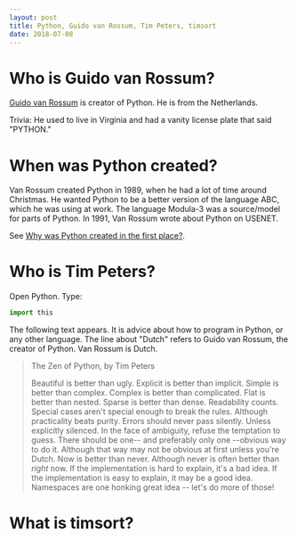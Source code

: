 ```yaml
---
layout: post
title: Python, Guido van Rossum, Tim Peters, timsort
date: 2018-07-08
---
```


# Who is Guido van Rossum?

[Guido van Rossum](https://gvanrossum.github.io) is creator of Python. He is from the Netherlands.

Trivia: He used to live in Virginia and had a vanity license plate that said "PYTHON."

# When was Python created?

Van Rossum created Python in 1989, when he had a lot of time around Christmas. He wanted Python to be a better version of the language ABC, which he was using at work. The language Modula-3 was a source/model for parts of Python. In 1991, Van Rossum wrote about Python on USENET.

See [Why was Python created in the first place?](https://docs.python.org/3/faq/general.html#id7).

# Who is Tim Peters?

Open Python. Type:

```python
import this
```

The following text appears. It is advice about how to program in Python, or any other language. The line about "Dutch" refers to Guido van Rossum, the creator of Python. Van Rossum is Dutch.

> The Zen of Python, by Tim Peters
> 
> Beautiful is better than ugly.
> Explicit is better than implicit.
> Simple is better than complex.
> Complex is better than complicated.
> Flat is better than nested.
> Sparse is better than dense.
> Readability counts.
> Special cases aren't special enough to break the rules.
> Although practicality beats purity.
> Errors should never pass silently.
> Unless explicitly silenced.
> In the face of ambiguity, refuse the temptation to guess.
> There should be one-- and preferably only one --obvious way to do it.
> Although that way may not be obvious at first unless you're Dutch.
> Now is better than never.
> Although never is often better than *right* now.
> If the implementation is hard to explain, it's a bad idea.
> If the implementation is easy to explain, it may be a good idea.
> Namespaces are one honking great idea -- let's do more of those!

# What is timsort?
